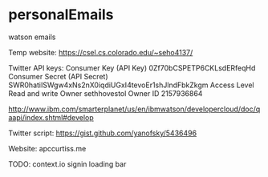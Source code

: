 # personalEmails
watson emails

Temp website:
https://csel.cs.colorado.edu/~seho4137/

Twitter API keys:
Consumer Key (API Key) 0Zf70bCSPETP6CKLsdERfeqHd
Consumer Secret (API Secret) SWR0hatiISWgw4xNs2nX0iqdiUGxI4tevoEr1shJlndFbkZkgm
Access Level Read and write
Owner sethhovestol
Owner ID 2157936864

http://www.ibm.com/smarterplanet/us/en/ibmwatson/developercloud/doc/qaapi/index.shtml#develop

Twitter script:
https://gist.github.com/yanofsky/5436496

Website: apccurtiss.me


TODO:
context.io signin
loading bar